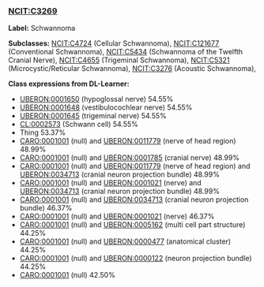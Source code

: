 
### [NCIT:C3269](http://purl.obolibrary.org/obo/NCIT_C3269)
**Label:** Schwannoma

**Subclasses:** [NCIT:C4724](http://purl.obolibrary.org/obo/NCIT_C4724) (Cellular Schwannoma), [NCIT:C121677](http://purl.obolibrary.org/obo/NCIT_C121677) (Conventional Schwannoma), [NCIT:C5434](http://purl.obolibrary.org/obo/NCIT_C5434) (Schwannoma of the Twelfth Cranial Nerve), [NCIT:C4655](http://purl.obolibrary.org/obo/NCIT_C4655) (Trigeminal Schwannoma), [NCIT:C5321](http://purl.obolibrary.org/obo/NCIT_C5321) (Microcystic/Reticular Schwannoma), [NCIT:C3276](http://purl.obolibrary.org/obo/NCIT_C3276) (Acoustic Schwannoma), 

**Class expressions from DL-Learner:**

- [UBERON:0001650](http://purl.obolibrary.org/obo/UBERON_0001650) (hypoglossal nerve) 54.55%
- [UBERON:0001648](http://purl.obolibrary.org/obo/UBERON_0001648) (vestibulocochlear nerve) 54.55%
- [UBERON:0001645](http://purl.obolibrary.org/obo/UBERON_0001645) (trigeminal nerve) 54.55%
- [CL:0002573](http://purl.obolibrary.org/obo/CL_0002573) (Schwann cell) 54.55%
- Thing 53.37%
- [CARO:0001001](http://purl.obolibrary.org/obo/CARO_0001001) (null) and [UBERON:0011779](http://purl.obolibrary.org/obo/UBERON_0011779) (nerve of head region) 48.99%
- [CARO:0001001](http://purl.obolibrary.org/obo/CARO_0001001) (null) and [UBERON:0001785](http://purl.obolibrary.org/obo/UBERON_0001785) (cranial nerve) 48.99%
- [CARO:0001001](http://purl.obolibrary.org/obo/CARO_0001001) (null) and [UBERON:0011779](http://purl.obolibrary.org/obo/UBERON_0011779) (nerve of head region) and [UBERON:0034713](http://purl.obolibrary.org/obo/UBERON_0034713) (cranial neuron projection bundle) 48.99%
- [CARO:0001001](http://purl.obolibrary.org/obo/CARO_0001001) (null) and [UBERON:0001021](http://purl.obolibrary.org/obo/UBERON_0001021) (nerve) and [UBERON:0034713](http://purl.obolibrary.org/obo/UBERON_0034713) (cranial neuron projection bundle) 48.99%
- [CARO:0001001](http://purl.obolibrary.org/obo/CARO_0001001) (null) and [UBERON:0034713](http://purl.obolibrary.org/obo/UBERON_0034713) (cranial neuron projection bundle) 46.37%
- [CARO:0001001](http://purl.obolibrary.org/obo/CARO_0001001) (null) and [UBERON:0001021](http://purl.obolibrary.org/obo/UBERON_0001021) (nerve) 46.37%
- [CARO:0001001](http://purl.obolibrary.org/obo/CARO_0001001) (null) and [UBERON:0005162](http://purl.obolibrary.org/obo/UBERON_0005162) (multi cell part structure) 44.25%
- [CARO:0001001](http://purl.obolibrary.org/obo/CARO_0001001) (null) and [UBERON:0000477](http://purl.obolibrary.org/obo/UBERON_0000477) (anatomical cluster) 44.25%
- [CARO:0001001](http://purl.obolibrary.org/obo/CARO_0001001) (null) and [UBERON:0000122](http://purl.obolibrary.org/obo/UBERON_0000122) (neuron projection bundle) 44.25%
- [CARO:0001001](http://purl.obolibrary.org/obo/CARO_0001001) (null) 42.50%


